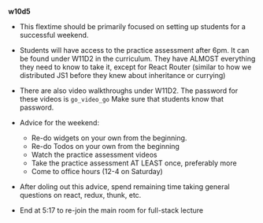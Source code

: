 **w10d5**

- This flextime should be primarily focused on setting up students for a successful weekend.
- Students will have access to the practice assessment after 6pm. It can be found under W11D2 in the curriculum. They have ALMOST everything they need to know to take it, except for React Router (similar to how we distributed JS1 before they knew about inheritance or currying)
- There are also video walkthroughs under W11D2. The password for these videos is `go_video_go` Make sure that students know that password.
- Advice for the weekend:
  - Re-do widgets on your own from the beginning.
  - Re-do Todos on your own from the beginning
  - Watch the practice assessment videos
  - Take the practice assessment AT LEAST once, preferably more
  - Come to office hours (12-4 on Saturday)

- After doling out this advice, spend remaining time taking general questions on react, redux, thunk, etc.
- End at 5:17 to re-join the main room for full-stack lecture
